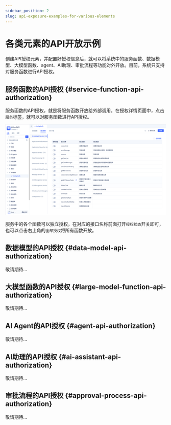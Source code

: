 ```yaml
---
sidebar_position: 2
slug: api-exposure-examples-for-various-elements
---
```


# 各类元素的API开放示例

创建API授权元素，并配置好授权信息后，就可以将系统中的服务函数、数据模型、大模型函数、agent、AI助理、审批流程等功能对外开放。目前，系统只支持对服务函数进行API授权。

## 服务函数的API授权 {#service-function-api-authorization}

服务函数的API授权，就是将服务函数开放给外部调用。在授权详情页面中，点击`服务`标签，就可以对服务函数进行API授权。

![服务函数的API授权](./img/api_2025-09-16_14-09-03.png)

服务中的各个函数可以独立授权，在对应的接口名称前面打开`授权状态`开关即可，也可以点击右上角的`全部授权`将所有函数开放。

## 数据模型的API授权 {#data-model-api-authorization}

敬请期待...

## 大模型函数的API授权 {#large-model-function-api-authorization}


敬请期待...

## AI Agent的API授权 {#agent-api-authorization}

敬请期待...

## AI助理的API授权 {#ai-assistant-api-authorization}

敬请期待...

## 审批流程的API授权 {#approval-process-api-authorization}

敬请期待...
